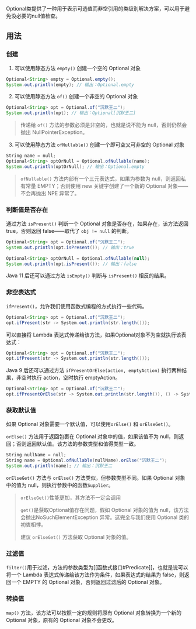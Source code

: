 Optional类提供了一种用于表示可选值而非空引用的类级别解决方案，可以用于避免没必要的null值检查。

## 用法

### 创建

1. 可以使用静态方法 `empty()` 创建一个空的 Optional 对象
```java
Optional<String> empty = Optional.empty();  
System.out.println(empty); // 输出：Optional.empty
```

2. 可以使用静态方法 `of()` 创建一个非空的 Optional 对象
```java
Optional<String> opt = Optional.of("沉默王二");
System.out.println(opt); // 输出：Optional[沉默王二]
```
> 传递给 `of()` 方法的参数必须是非空的，也就是说不能为 null，否则仍然会抛出 NullPointerException。

3. 可以使用静态方法 `ofNullable()` 创建一个即可空又可非空的 Optional 对象
```java 
String name = null;  
Optional<String> optOrNull = Optional.ofNullable(name);  
System.out.println(optOrNull); // 输出：Optional.empty
```
> `ofNullable()` 方法内部有一个三元表达式，如果为参数为 null，则返回私有常量 EMPTY；否则使用 new 关键字创建了一个新的 Optional 对象——不会再抛出 NPE 异常了。

### 判断值是否存在

通过方法 `isPresent()` 判断一个 Optional 对象是否存在，如果存在，该方法返回 true，否则返回 false——取代了 `obj != null` 的判断。
```java
Optional<String> opt = Optional.of("沉默王二");  
System.out.println(opt.isPresent()); // 输出：true  
  
Optional<String> optOrNull = Optional.ofNullable(null);  
System.out.println(opt.isPresent()); // 输出：false
```

Java 11 后还可以通过方法 `isEmpty()` 判断与 `isPresent()` 相反的结果。


### 非空表达式

`ifPresent()`，允许我们使用函数式编程的方式执行一些代码。
```java
Optional<String> opt = Optional.of("沉默王二");  
opt.ifPresent(str -> System.out.println(str.length()));
```

可以直接将 Lambda 表达式传递给该方法，如果Optional对象不为空就执行该表达式：
```java
Optional<String> opt = Optional.of("沉默王二");  
opt.ifPresent(str -> System.out.println(str.length()));
```

Java 9 后还可以通过方法 `ifPresentOrElse(action, emptyAction)` 执行两种结果，非空时执行 action，空时执行 emptyAction。
```java
Optional<String> opt = Optional.of("沉默王二");  
opt.ifPresentOrElse(str -> System.out.println(str.length()), () -> System.out.println("为空"));
```

### 获取默认值

如果 Optional 对象需要一个默认值，可以使用`orElse()` 和 `orElseGet()`。

`orElse()` 方法用于返回包裹在 Optional 对象中的值，如果该值不为 null，则返回；否则返回默认值。该方法的参数类型和值得类型一致。
```java
String nullName = null;  
String name = Optional.ofNullable(nullName).orElse("沉默王二");  
System.out.println(name); // 输出：沉默王二
```

`orElseGet()` 方法与 `orElse()` 方法类似，但参数类型不同。如果 Optional 对象中的值为 null，则执行参数中的函数`Supplier`。

> `orElseGet()`性能更加，其方法不一定会调用
> 
> `get()`是获取Optional值存在问题，假如 Optional 对象的值为 null，该方法会抛出NoSuchElementException 异常。这完全与我们使用 Optional 类的初衷相悖。
> 
> 建议 `orElseGet()` 方法获取 Optional 对象的值。

### 过滤值

`filter()`用于过滤，方法的参数类型为[[函数式接口#Predicate]]，也就是说可以将一个 Lambda 表达式传递给该方法作为条件，如果表达式的结果为 false，则返回一个 EMPTY 的 Optional 对象，否则返回过滤后的 Optional 对象。

### 转换值

`map()` 方法，该方法可以按照一定的规则将原有 Optional 对象转换为一个新的 Optional 对象，原有的 Optional 对象不会更改。